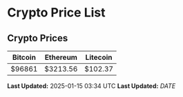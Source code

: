 # Crypto Price List

## Crypto Prices
| Bitcoin | Ethereum | Litecoin |
| ------- | -------- | -------- |
| $96861 | $3213.56 | $102.37 |
**Last Updated:** 2025-01-15 03:34 UTC
**Last Updated:** $DATE$
